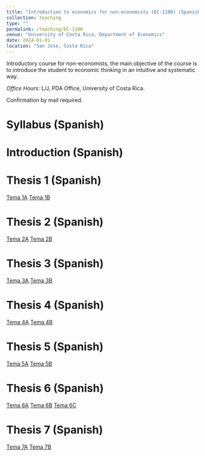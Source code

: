 ```yaml
---
title: "Introduction to economics for non-economists (EC-1100) (Spanish)"
collection: teaching
type: ""
permalink: /teaching/EC-1100
venue: "University of Costa Rica, Department of Economics"
date: 2024-01-01
location: "San Jose, Costa Rica"
---
```


Introductory course for non-economists, the main objective of the course is to introduce the student to economic thinking in an intuitive and systematic way.

*Office Hours:* L/J, PDA Office, University of Costa Rica. 

Confirmation by mail required. 

Syllabus (Spanish)
======

Introduction (Spanish)
======

Thesis 1 (Spanish)
======

[Tema 1A](https://drive.google.com/file/d/1c44zjo6aPJrnC7Yse47Xzkn4_PXwBudi/view?usp=sharing)
[Tema 1B](https://drive.google.com/file/d/1dbtHKcYGiQFMgRYYFdbbcrdOLUJ7032j/view?usp=sharing)

Thesis 2 (Spanish)
======

[Tema 2A]()
[Tema 2B]()

Thesis 3 (Spanish)
======

[Tema 3A]()
[Tema 3B]()



Thesis 4 (Spanish)
======

[Tema 4A]()
[Tema 4B]()

Thesis 5 (Spanish)
======

[Tema 5A]()
[Tema 5B]()

Thesis 6 (Spanish)
======

[Tema 6A]()
[Tema 6B]()
[Tema 6C]()

Thesis 7 (Spanish)
======

[Tema 7A]()
[Tema 7B]()

